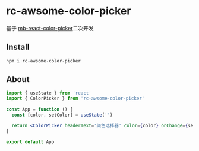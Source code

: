 # rc-awsome-color-picker

基于 [mb-react-color-picker](https://github.com/mockingbot/mb-color-picker)二次开发

## Install

```bash
npm i rc-awsome-color-picker
```

## About

```jsx
import { useState } from 'react'
import { ColorPicker } from 'rc-awsome-color-picker'

const App = function () {
  const [color, setColor] = useState('')

  return <ColorPicker headerText='颜色选择器' color={color} onChange={setColor} />
}

export default App

```

